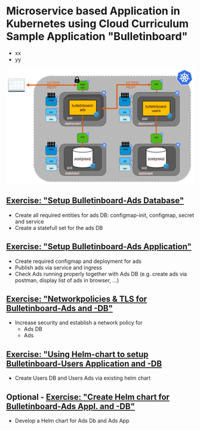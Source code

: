 # Microservice based Application in Kubernetes using Cloud Curriculum Sample Application "Bulletinboard"
- xx
- yy

<img src="images/k8s-bulletinboard-target-picture-detail-3.png" width="800" />

## [Exercise: "Setup Bulletinboard-Ads Database"](/exercise_01_ads_db.md)
- Create all required entities for ads DB: configmap-init, configmap, secret and service
- Create a statefull set for the ads DB


## [Exercise: "Setup Bulletinboard-Ads Application"](/exercise_02_ads_app.md)
- Create required configmap and deployment for ads
- Publish ads via service and ingress
- Check Ads running properly together with Ads DB (e.g. create ads via postman, display list of ads in browser, ...)

## [Exercise: "Networkpolicies & TLS for Bulletinboard-Ads and -DB"](/exercise_05_ads_db_networkpolicy.md)
- Increase security and establish a network policy for
  - Ads DB
  - Ads

## [Exercise: "Using Helm-chart to setup Bulletinboard-Users Application and -DB](/exercise_08_users_app_and_db_by_helm.md)
- Create Users DB and Users Ads via existing helm chart


## Optional - [Exercise: "Create Helm chart for Bulletinboard-Ads Appl. and -DB"](/exercise_20_ads_helm_chart.md)
- Develop a Helm chart for Ads Db and Ads App


